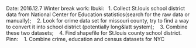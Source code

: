 Date: 2016.12.7
Winter break work:
  Ibuki: 
    1. Collect St.louis school district data from National Center for Education statistics(search for the raw data or manually);
    2. Look for crime data set for missouri county, try to find a way to convert it into school district (potentially long&latt system);
    3. Combine these two datasets;
    4. Find shapefile for St.louis county school district.
  Pinn:
    1. Combine crime, education and census datasets for NYC
 

